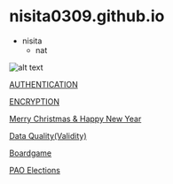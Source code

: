# nisita0309.github.io

- nisita
  - nat

![alt text](image/IMG_6729.jpeg)

[AUTHENTICATION](authentication)

[ENCRYPTION](encryption)

[Merry Christmas & Happy New Year](e-cardMerryHappy)

[Data Quality(Validity)](validity)

[Boardgame](boardgame)

[PAO Elections](pao-elections)
